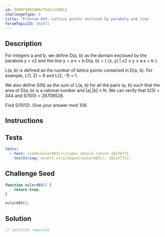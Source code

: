 ```yaml
---
id: 5900f5001000cf542c510013
challengeType: 5
title: 'Problem 403: Lattice points enclosed by parabola and line'
forumTopicId: 302071
---
```


## Description
<section id='description'>
For integers a and b, we define D(a, b) as the domain enclosed by the parabola y = x2 and the line y = a·x + b:D(a, b) = { (x, y) | x2 ≤ y ≤ a·x + b }.


L(a, b) is defined as the number of lattice points contained in D(a, b).
For example, L(1, 2) = 8 and L(2, -1) = 1.


We also define S(N) as the sum of L(a, b) for all the pairs (a, b) such that the area of D(a, b) is a rational number and |a|,|b| ≤ N.
We can verify that S(5) = 344 and S(100) = 26709528.


Find S(1012). Give your answer mod 108.
</section>

## Instructions
<section id='instructions'>

</section>

## Tests
<section id='tests'>

```yml
tests:
  - text: <code>euler403()</code> should return 18224771.
    testString: assert.strictEqual(euler403(), 18224771);

```

</section>

## Challenge Seed
<section id='challengeSeed'>

<div id='js-seed'>

```js
function euler403() {
    return true;
}

euler403();
```

</div>



</section>

## Solution
<section id='solution'>

```js
// solution required
```

</section>
